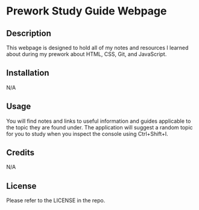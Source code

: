 # Prework Study Guide Webpage

## Description

This webpage is designed to hold all of my notes and resources I learned about during my prework about HTML, CSS, Git, and JavaScript.

## Installation

N/A

## Usage

You will find notes and links to useful information and guides applicable to the topic they are found under. The application will suggest a random topic for you to study when you inspect the console using Ctrl+Shift+I.

## Credits

N/A

## License

Please refer to the LICENSE in the repo.